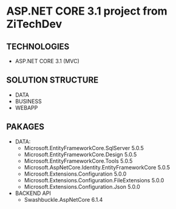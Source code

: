 # ASP.NET CORE 3.1 project from ZiTechDev
## TECHNOLOGIES
 - ASP.NET CORE 3.1 (MVC)
## SOLUTION STRUCTURE
 - DATA
 - BUSINESS
 - WEBAPP
## PAKAGES
 - DATA:
	 + Microsoft.EntityFrameworkCore.SqlServer 5.0.5
	 + Microsoft.EntityFrameworkCore.Design 5.0.5
	 + Microsoft.EntityFrameworkCore.Tools 5.0.5
	 + Microsoft.AspNetCore.Identity.EntityFrameworkCore 5.0.5
	 + Microsoft.Extensions.Configuration 5.0.0
	 + Microsoft.Extensions.Configuration.FileExtensions 5.0.0
	 + Microsoft.Extensions.Configuration.Json 5.0.0
 - BACKEND API
	 + Swashbuckle.AspNetCore 6.1.4